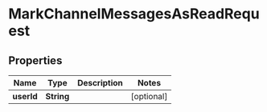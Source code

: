 

# MarkChannelMessagesAsReadRequest


## Properties

| Name | Type | Description | Notes |
|------------ | ------------- | ------------- | -------------|
|**userId** | **String** |  |  [optional] |



